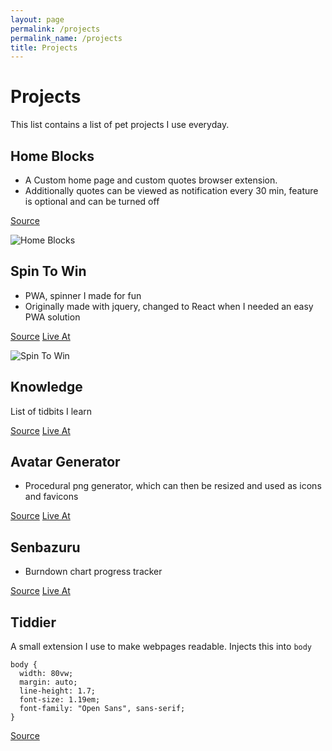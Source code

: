 ```yaml
---
layout: page
permalink: /projects
permalink_name: /projects
title: Projects
---
```


# Projects

This list contains a list of pet projects I use everyday.

## Home Blocks

- A Custom home page and custom quotes browser extension.
- Additionally quotes can be viewed as notification every 30 min, feature is optional and can be turned off

[Source](https://github.com/Mark1626/spin-to-win/home-blocks/)

![Home Blocks](https://raw.githubusercontent.com/Mark1626/home-blocks/master/demo.png)

## Spin To Win

- PWA, spinner I made for fun
- Originally made with jquery, changed to React when I needed an easy PWA solution

[Source](https://github.com/Mark1626/spin-to-win)
[Live At](https://mark1626.github.io/spin-to-win/)

![Spin To Win](https://raw.githubusercontent.com/Mark1626/spin-to-win/master/spin-to-win.png)

## Knowledge

List of tidbits I learn

[Source](https://github.com/Mark1626/knowledge)
[Live At](https://mark1626.github.io/knowledge/)

## Avatar Generator

- Procedural png generator, which can then be resized and used as icons and favicons

[Source](https://github.com/Mark1626/avatar-generator)
[Live At](https://avatar-generator-six.now.sh/)

## Senbazuru

- Burndown chart progress tracker

[Source](https://github.com/Mark1626/senbazuru)
[Live At](https://mark1626.github.io/senbazuru/)

## Tiddier

A small extension I use to make webpages readable. Injects this into `body`
```
body {
  width: 80vw;
  margin: auto;
  line-height: 1.7;
  font-size: 1.19em;
  font-family: "Open Sans", sans-serif;
}
```

[Source](https://github.com/Mark1626/Tiddier)
 
